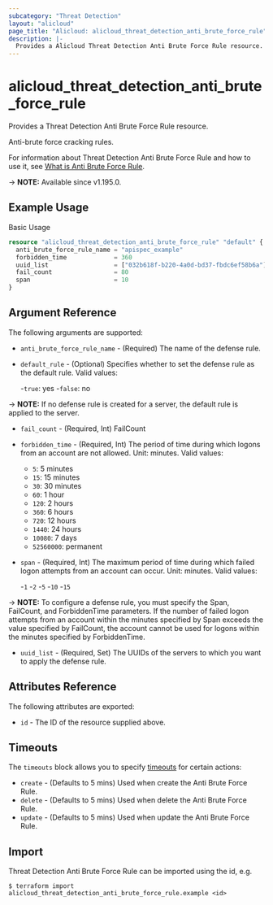 ```yaml
---
subcategory: "Threat Detection"
layout: "alicloud"
page_title: "Alicloud: alicloud_threat_detection_anti_brute_force_rule"
description: |-
  Provides a Alicloud Threat Detection Anti Brute Force Rule resource.
---
```


# alicloud_threat_detection_anti_brute_force_rule

Provides a Threat Detection Anti Brute Force Rule resource.

Anti-brute force cracking rules.

For information about Threat Detection Anti Brute Force Rule and how to use it, see [What is Anti Brute Force Rule](https://www.alibabacloud.com/help/en/security-center/developer-reference/api-sas-2018-12-03-createantibruteforcerule).

-> **NOTE:** Available since v1.195.0.

## Example Usage

Basic Usage

```terraform
resource "alicloud_threat_detection_anti_brute_force_rule" "default" {
  anti_brute_force_rule_name = "apispec_example"
  forbidden_time             = 360
  uuid_list                  = ["032b618f-b220-4a0d-bd37-fbdc6ef58b6a"]
  fail_count                 = 80
  span                       = 10
}
```

## Argument Reference

The following arguments are supported:
* `anti_brute_force_rule_name` - (Required) The name of the defense rule.
* `default_rule` - (Optional) Specifies whether to set the defense rule as the default rule. Valid values:

  -`true`: yes
  -`false`: no

-> **NOTE:**   If no defense rule is created for a server, the default rule is applied to the server.

* `fail_count` - (Required, Int) FailCount
* `forbidden_time` - (Required, Int) The period of time during which logons from an account are not allowed. Unit: minutes. Valid values:

  - `5`: 5 minutes
  - `15`: 15 minutes
  - `30`: 30 minutes
  - `60`: 1 hour
  - `120`: 2 hours
  - `360`: 6 hours
  - `720`: 12 hours
  - `1440`: 24 hours
  - `10080`: 7 days
  - `52560000`: permanent
* `span` - (Required, Int) The maximum period of time during which failed logon attempts from an account can occur. Unit: minutes. Valid values:

  -`1`
  -`2`
  -`5`
  -`10`
  -`15`

-> **NOTE:**   To configure a defense rule, you must specify the Span, FailCount, and ForbiddenTime parameters. If the number of failed logon attempts from an account within the minutes specified by Span exceeds the value specified by FailCount, the account cannot be used for logons within the minutes specified by ForbiddenTime.

* `uuid_list` - (Required, Set) The UUIDs of the servers to which you want to apply the defense rule.

## Attributes Reference

The following attributes are exported:
* `id` - The ID of the resource supplied above.

## Timeouts

The `timeouts` block allows you to specify [timeouts](https://www.terraform.io/docs/configuration-0-11/resources.html#timeouts) for certain actions:
* `create` - (Defaults to 5 mins) Used when create the Anti Brute Force Rule.
* `delete` - (Defaults to 5 mins) Used when delete the Anti Brute Force Rule.
* `update` - (Defaults to 5 mins) Used when update the Anti Brute Force Rule.

## Import

Threat Detection Anti Brute Force Rule can be imported using the id, e.g.

```shell
$ terraform import alicloud_threat_detection_anti_brute_force_rule.example <id>
```